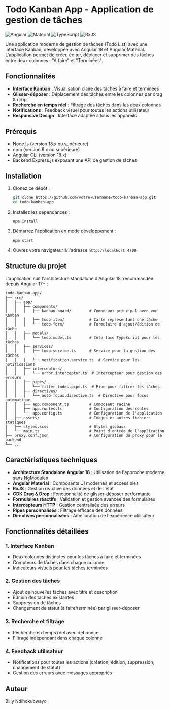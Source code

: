 # Todo Kanban App - Application de gestion de tâches

![Angular](https://img.shields.io/badge/Angular-18.0.0-dd0031.svg)
![Material](https://img.shields.io/badge/Angular%20Material-18.0.0-3f51b5.svg)
![TypeScript](https://img.shields.io/badge/TypeScript-5.4.2-007acc.svg)
![RxJS](https://img.shields.io/badge/RxJS-7.8.0-c2185b.svg)

Une application moderne de gestion de tâches (Todo List) avec une interface Kanban, développée avec Angular 18 et Angular Material. L'application permet de créer, éditer, déplacer et supprimer des tâches entre deux colonnes : "À faire" et "Terminées".

## Fonctionnalités

- **Interface Kanban** : Visualisation claire des tâches à faire et terminées
- **Glisser-déposer** : Déplacement des tâches entre les colonnes par drag & drop
- **Recherche en temps réel** : Filtrage des tâches dans les deux colonnes
- **Notifications** : Feedback visuel pour toutes les actions utilisateur
- **Responsive Design** : Interface adaptée à tous les appareils

## Prérequis

- Node.js (version 18.x ou supérieure)
- npm (version 9.x ou supérieure)
- Angular CLI (version 18.x)
- Backend Express.js exposant une API de gestion de tâches

## Installation

1. Clonez ce dépôt :
   ```bash
   git clone https://github.com/votre-username/todo-kanban-app.git
   cd todo-kanban-app
   ```

2. Installez les dépendances :
   ```bash
   npm install
   ```

3. Démarrez l'application en mode développement :
   ```bash
   npm start
   ```

4. Ouvrez votre navigateur à l'adresse `http://localhost:4200`

## Structure du projet

L'application suit l'architecture standalone d'Angular 18, recommandée depuis Angular 17+ :

```
todo-kanban-app/
├── src/
│   ├── app/
│   │   ├── components/
│   │   │   ├── kanban-board/        # Composant principal avec vue Kanban
│   │   │   ├── todo-item/           # Carte représentant une tâche
│   │   │   └── todo-form/           # Formulaire d'ajout/édition de tâche
│   │   ├── models/
│   │   │   └── todo.model.ts        # Interface TypeScript pour les tâches
│   │   ├── services/
│   │   │   ├── todo.service.ts      # Service pour la gestion des tâches
│   │   │   └── notification.service.ts  # Service pour les notifications
│   │   ├── interceptors/
│   │   │   └── error.interceptor.ts  # Intercepteur pour gestion des erreurs
│   │   ├── pipes/
│   │   │   └── filter-todos.pipe.ts  # Pipe pour filtrer les tâches
│   │   ├── directives/
│   │   │   └── auto-focus.directive.ts  # Directive pour focus automatique
│   │   ├── app.component.ts         # Composant racine
│   │   ├── app.routes.ts            # Configuration des routes
│   │   └── app.config.ts            # Configuration de l'application
│   ├── assets/                      # Images et autres fichiers statiques
│   ├── styles.scss                  # Styles globaux
│   └── main.ts                      # Point d'entrée de l'application
├── proxy.conf.json                  # Configuration du proxy pour le backend
└── ...
```

## Caractéristiques techniques

- **Architecture Standalone Angular 18** : Utilisation de l'approche moderne sans NgModules
- **Angular Material** : Composants UI modernes et accessibles
- **RxJS** : Gestion réactive des données et de l'état
- **CDK Drag & Drop** : Fonctionnalité de glisser-déposer performante
- **Formulaires réactifs** : Validation et gestion avancée des formulaires
- **Intercepteurs HTTP** : Gestion centralisée des erreurs
- **Pipes personnalisés** : Filtrage efficace des données
- **Directives personnalisées** : Amélioration de l'expérience utilisateur

## Fonctionnalités détaillées

### 1. Interface Kanban
- Deux colonnes distinctes pour les tâches à faire et terminées
- Compteurs de tâches dans chaque colonne
- Indicateurs visuels pour les tâches terminées

### 2. Gestion des tâches
- Ajout de nouvelles tâches avec titre et description
- Édition des tâches existantes
- Suppression de tâches
- Changement de statut (à faire/terminée) par glisser-déposer

### 3. Recherche et filtrage
- Recherche en temps réel avec debounce
- Filtrage indépendant dans chaque colonne

### 4. Feedback utilisateur
- Notifications pour toutes les actions (création, édition, suppression, changement de statut)
- Gestion des erreurs avec messages appropriés

## Auteur

Billy Ndihokubwayo
